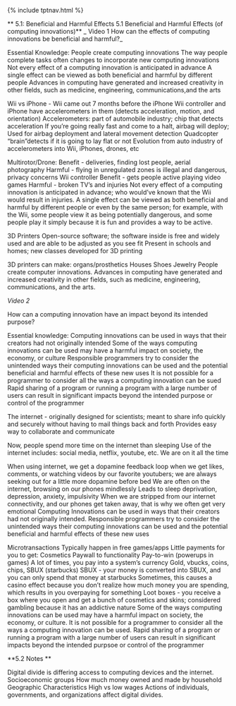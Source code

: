 {% include tptnav.html %}

**
5.1: Beneficial and Harmful Effects 5.1 Beneficial and Harmful Effects (of computing innovations)**
_
Video 1 How can the effects of computing innovations be beneficial and harmful?_

Essential Knowledge: People create computing innovations The way people complete tasks often changes to incorporate new computing innovations Not every effect of a computing innovation is anticipated in advance A single effect can be viewed as both beneficial and harmful by different people Advances in computing have generated and increased creativity in other fields, such as medicine, engineering, communications,and the arts

Wii vs iPhone - Wii came out 7 months before the iPhone Wii controller and iPhone have accelerometers in them (detects acceleration, motion, and orientation) Accelerometers: part of automobile industry; chip that detects acceleration If you’re going really fast and come to a halt, airbag will deploy; Used for airbag deployment and lateral movement detection Quadcopter “brain”detects if it is going to lay flat or not Evolution from auto industry of accelerometers into Wii, iPhones, drones, etc

Multirotor/Drone: Benefit - deliveries, finding lost people, aerial photography Harmful - flying in unregulated zones is illegal and dangerous, privacy concerns Wii controller Benefit - gets people active playing video games Harmful - broken TV’s and injuries Not every effect of a computing innovation is anticipated in advance; who would’ve known that the Wii would result in injuries. A single effect can be viewed as both beneficial and harmful by different people or even by the same person; for example, with the Wii, some people view it as being potentially dangerous, and some people play it simply because it is fun and provides a way to be active.

3D Printers Open-source software; the software inside is free and widely used and are able to be adjusted as you see fit Present in schools and homes; new classes developed for 3D printing

3D printers can make: organs/prosthetics Houses Shoes Jewelry People create computer innovations. Advances in computing have generated and increased creativity in other fields, such as medicine, engineering, communications, and the arts.

_Video 2_

How can a computing innovation have an impact beyond its intended purpose?

Essential knowledge: Computing innovations can be used in ways that their creators had not originally intended Some of the ways computing innovations can be used may have a harmful impact on society, the economy, or culture Responsible programmers try to consider the unintended ways their computing innovations can be used and the potential beneficial and harmful effects of these new uses It is not possible for a programmer to consider all the ways a computing innovation can be sued Rapid sharing of a program or running a program with a large number of users can result in significant impacts beyond the intended purpose or control of the programmer

The internet - originally designed for scientists; meant to share info quickly and securely without having to mail things back and forth Provides easy way to collaborate and communicate

Now, people spend more time on the internet than sleeping Use of the internet includes: social media, netflix, youtube, etc. We are on it all the time

When using internet, we get a dopamine feedback loop when we get likes, comments, or watching videos by our favorite youtubers; we are always seeking out for a little more dopamine before bed We are often on the internet, browsing on our phones mindlessly Leads to sleep deprivation, depression, anxiety, impulsivity When we are stripped from our internet connectivity, and our phones get taken away, that is why we often get very emotional Computing Innovations can be used in ways that their creators had not originally intended. Responsible programmers try to consider the unintended ways their computing innovations can be used and the potential beneficial and harmful effects of these new uses

Microtransactions Typically happen in free games/apps Little payments for you to get: Cosmetics Paywall to functionality Pay-to-win (powerups in games) A lot of times, you pay into a system’s currency Gold, vbucks, coins, chips, SBUX (starbucks) SBUX - your money is converted into SBUX, and you can only spend that money at starbucks Sometimes, this causes a casino effect because you don’t realize how much money you are spending, which results in you overpaying for something Loot boxes - you receive a box where you open and get a bunch of cosmetics and skins; considered gambling because it has an addictive nature Some of the ways computing innovations can be used may have a harmful impact on society, the economy, or culture. It is not possible for a programmer to consider all the ways a computing innovation can be used. Rapid sharing of a program or running a program with a large number of users can result in significant impacts beyond the intended purpsoe or control of the programmer

**5.2 Notes **

Digital divide is differing access to computing devices and the internet. Socioeconomic groups How much money owned and made by household Geographic Characteristics High vs low wages Actions of individuals, governments, and organizations affect digital divides.

